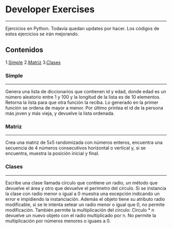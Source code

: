 # Developer Exercises
***
Ejercicios en Python.
Todavía quedan updates por hacer. Los códigos de estos ejercicios se irán mejorando.
## Contenidos
1.[Simple](#simple)
2.[Matriz](#matriz)
3.[Clases](#clases)

### Simple
***

Genera una lista de diccionarios que contienen id y edad, donde edad es un número aleatorio entre 1 y 100 y la longitud de la lista es de 10 elementos.
Retorna la lista para que otra función la reciba. Lo generado en la primer función se ordena de mayor a menor.
Por último printea el id de la persona más joven y más vieja, y devuelve la lista ordenada.

### Matriz
***

Crea una matriz de 5x5 randomizada con números enteros, encuentra una secuencia de 4 números consecutivos horizontal o vertical y, si se encuentra, muestra la posición inicial y final.

### Clases
***

Escribe una clase llamada círculo que contiene un radio, un método que devuelve el área y otro que devuelve el perímetro del círculo.
Si se instancia la clase con radio menor o igual a 0 muestra una excepción indicando un error e impidiendo la instanciación.
Además el objeto tiene su atributo radio modificable, si se le intenta setear un radio menor o igual que 0, no permite modificación.
También permite la multiplicación del circulo: 
    Circulo * n devuelve un nuevo objeto con el radio multiplicado por n. No permite la multiplicación por números menores o iguaes a 0.

